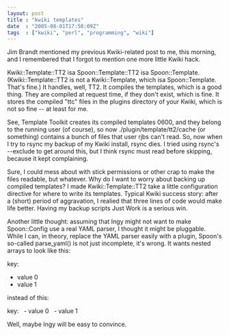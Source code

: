 ```yaml
---
layout: post
title : "kwiki templates"
date  : "2005-08-01T17:58:09Z"
tags  : ["kwiki", "perl", "programming", "wiki"]
---
```

Jim Brandt mentioned my previous Kwiki-related post to me, this morning, and I remembered that I forgot to mention one more little Kwiki hack.

Kwiki::Template::TT2 isa Spoon::Template::TT2 isa Spoon::Template. (Kwiki::Template::TT2 is not a Kwiki::Template, which isa Spoon::Template. That's fine.)  It handles, well, TT2.  It compiles the templates, which is a good thing.  They are compiled at request time, if they don't exist, which is fine.  It stores the compiled "ttc" files in the plugins directory of your Kwiki, which is not so fine -- at least for me.

See, Template Toolkit creates its compiled templates 0600, and they belong to the running user (of course), so now ./plugin/template/tt2/cache (or something) contains a bunch of files that user rjbs can't read.  So, now when I try to rsync my backup of my Kwiki install, rsync dies.  I tried using rsync's --exclude to get around this, but I think rsync must read before skipping, because it kept complaining.

Sure, I could mess about with stick permissions or other crap to make the files readable, but whatever.  Why do I want to worry about backing up compiled templates?  I made Kwiki::Template::TT2 take a little configuration directive for where to write its templates.  Typical Kwiki success story: after a (short) period of aggravation, I realied that three lines of code would make life better.  Having my backup scripts Just Work is a serious win.

Another little thought: assuming that Ingy might not want to make Spoon::Config use a real YAML parser, I thought it might be pluggable.  While I can, in theory, replace the YAML parser easily with a plugin, Spoon's so-called parse_yaml() is not just incomplete, it's wrong.  It wants nested arrays to look like this:

 key:
 - value 0
 - value 1

instead of this:

 key:
    &nbsp;&nbsp;- value 0
    &nbsp;&nbsp;- value  1

Well, maybe Ingy will be easy to convince.
